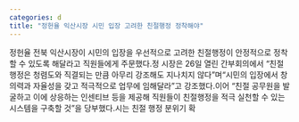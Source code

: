 ```yaml
---
categories: d
title: "정헌율 익산시장 시민 입장 고려한 친절행정 정착해야"
---
```

정헌율 전북 익산시장이 시민의 입장을 우선적으로 고려한 친절행정이 안정적으로 정착할 수 있도록 해달라고 직원들에게 주문했다.정 시장은 26일 열린 간부회의에서 &ldquo;친절행정은 청렴도와 직결되는 만큼 아무리 강조해도 지나치지 않다&rdquo;며&ldquo;시민의 입장에서 창의력과 자율성을 갖고 적극적으로 업무에 임해달라&rdquo;고 강조했다.이어 &ldquo;친절 공무원을 발굴하고 이에 상응하는 인센티브 등을 제공해 직원들이 친절행정을 적극 실천할 수 있는 시스템을 구축할 것&rdquo;을 당부했다.시는 친절 행정 분위기 확